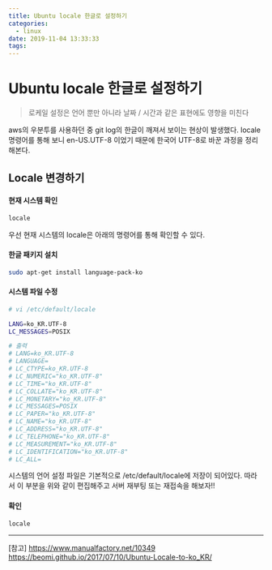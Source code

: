```yaml
---
title: Ubuntu locale 한글로 설정하기
categories:
  - linux
date: 2019-11-04 13:33:33
tags:
---
```



# Ubuntu locale 한글로 설정하기

> 로케일 설정은 언어 뿐만 아니라 날짜 / 시간과 같은 표현에도 영향을 미친다

aws의 우분투를 사용하던 중 git log의 한글이 깨져서 보이는 현상이 발생했다. locale 명령어를 통해 보니 en-US.UTF-8 이었기 때문에 한국어 UTF-8로 바꾼 과정을 정리해본다.

## Locale 변경하기

#### 현재 시스템 확인

```sh
locale
```

우선 현재 시스템의 locale은 아래의 명령어를 통해 확인할 수 있다.

#### 한글 패키지 설치

```sh
sudo apt-get install language-pack-ko
```

#### 시스템 파일 수정

```sh
# vi /etc/default/locale

LANG=ko_KR.UTF-8
LC_MESSAGES=POSIX

# 출력
# LANG=ko_KR.UTF-8
# LANGUAGE=
# LC_CTYPE=ko_KR.UTF-8
# LC_NUMERIC="ko_KR.UTF-8"
# LC_TIME="ko_KR.UTF-8"
# LC_COLLATE="ko_KR.UTF-8"
# LC_MONETARY="ko_KR.UTF-8"
# LC_MESSAGES=POSIX
# LC_PAPER="ko_KR.UTF-8"
# LC_NAME="ko_KR.UTF-8"
# LC_ADDRESS="ko_KR.UTF-8"
# LC_TELEPHONE="ko_KR.UTF-8"
# LC_MEASUREMENT="ko_KR.UTF-8"
# LC_IDENTIFICATION="ko_KR.UTF-8"
# LC_ALL=
```

시스템의 언어 설정 파일은 기본적으로 /etc/default/locale에 저장이 되어있다. 따라서 이 부분을 위와 같이 편집해주고 서버 재부팅 또는 재접속을 해보자!!

#### 확인

```sh
locale
```

---
[참고]
<https://www.manualfactory.net/10349>
<https://beomi.github.io/2017/07/10/Ubuntu-Locale-to-ko_KR/>